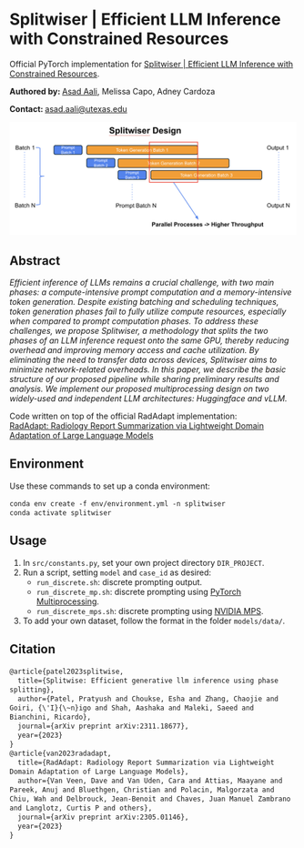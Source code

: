 # Splitwiser | Efficient LLM Inference with Constrained Resources

Official PyTorch implementation for [Splitwiser | Efficient LLM Inference with Constrained Resources](https://asad-aali.github.io/assets/pdf/paper_splitwiser.pdf).

<b>Authored by: </b>[Asad Aali](https://asad-aali.github.io/), Melissa Capo, Adney Cardoza<be>

<b>Contact: </b>asad.aali@utexas.edu<br>

<center>

![](figs/splitwiser_design.png)

</center>

## Abstract
*Efficient inference of LLMs remains a crucial challenge, with two main phases: a compute-intensive prompt computation and a memory-intensive token generation. Despite existing batching and scheduling techniques, token generation phases fail to fully utilize compute resources, especially when compared to prompt computation phases. To address these challenges, we propose Splitwiser, a methodology that splits the two phases of an LLM inference request onto the same GPU, thereby reducing overhead and improving memory access and cache utilization. By eliminating the need to transfer data across devices, Splitwiser aims to minimize network-related overheads. In this paper, we describe the basic structure of our proposed pipeline while sharing preliminary results and analysis. We implement our proposed multiprocessing design on two widely-used and independent LLM architectures: Huggingface and vLLM.*

Code written on top of the official RadAdapt implementation:<br>
[RadAdapt: Radiology Report Summarization via Lightweight Domain Adaptation of Large Language Models](https://arxiv.org/pdf/2305.01146.pdf)<br>

## Environment
Use these commands to set up a conda environment:
```
conda env create -f env/environment.yml -n splitwiser
conda activate splitwiser
```

## Usage
1. In `src/constants.py`, set your own project directory `DIR_PROJECT`.
2. Run a script, setting `model` and `case_id` as desired:
    - `run_discrete.sh`: discrete prompting output.
    - `run_discrete_mp.sh`: discrete prompting using [PyTorch Multiprocessing](https://pytorch.org/docs/stable/notes/multiprocessing.html).
    - `run_discrete_mps.sh`: discrete prompting using [NVIDIA MPS](https://docs.nvidia.com/deploy/mps/index.html).
4. To add your own dataset, follow the format in the folder `models/data/`.

## Citation
```
@article{patel2023splitwise,
  title={Splitwise: Efficient generative llm inference using phase splitting},
  author={Patel, Pratyush and Choukse, Esha and Zhang, Chaojie and Goiri, {\'I}{\~n}igo and Shah, Aashaka and Maleki, Saeed and Bianchini, Ricardo},
  journal={arXiv preprint arXiv:2311.18677},
  year={2023}
}
@article{van2023radadapt,
  title={RadAdapt: Radiology Report Summarization via Lightweight Domain Adaptation of Large Language Models},
  author={Van Veen, Dave and Van Uden, Cara and Attias, Maayane and Pareek, Anuj and Bluethgen, Christian and Polacin, Malgorzata and Chiu, Wah and Delbrouck, Jean-Benoit and Chaves, Juan Manuel Zambrano and Langlotz, Curtis P and others},
  journal={arXiv preprint arXiv:2305.01146},
  year={2023}
}
```
